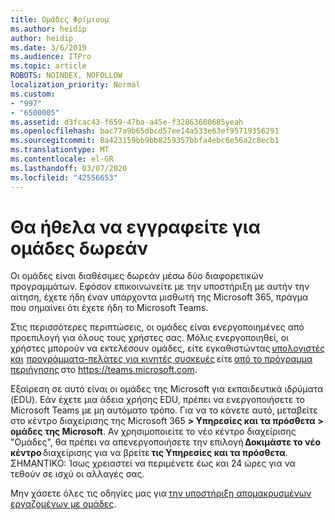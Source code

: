 ```yaml
---
title: Ομάδες Φρίμιουμ
ms.author: heidip
author: heidip
ms.date: 3/6/2019
ms.audience: ITPro
ms.topic: article
ROBOTS: NOINDEX, NOFOLLOW
localization_priority: Normal
ms.custom:
- "997"
- "6500005"
ms.assetid: d3fcac43-f659-47ba-a45e-f32863680685yeah
ms.openlocfilehash: bac77a9b65dbcd57ee14a533e63ef95719356291
ms.sourcegitcommit: 8a423159bb9bb8259357bbfa4ebc6e56a2c8ecb1
ms.translationtype: MT
ms.contentlocale: el-GR
ms.lasthandoff: 03/07/2020
ms.locfileid: "42556653"
---
```

# <a name="id-like-to-sign-up-for-teams-for-free"></a>Θα ήθελα να εγγραφείτε για ομάδες δωρεάν

Οι ομάδες είναι διαθέσιμες δωρεάν μέσω δύο διαφορετικών προγραμμάτων. Εφόσον επικοινωνείτε με την υποστήριξη με αυτήν την αίτηση, έχετε ήδη έναν υπάρχοντα μισθωτή της Microsoft 365, πράγμα που σημαίνει ότι έχετε ήδη το Microsoft Teams.

Στις περισσότερες περιπτώσεις, οι ομάδες είναι ενεργοποιημένες από προεπιλογή για όλους τους χρήστες σας. Μόλις ενεργοποιηθεί, οι χρήστες μπορούν να εκτελέσουν ομάδες, είτε εγκαθιστώντας [υπολογιστές και](https://office.visualstudio.com/MAX/_workitems/edit/desktop)  [προγράμματα-πελάτες για κινητές συσκευές](https://office.visualstudio.com/MAX/_workitems/edit/desktop) είτε [από το πρόγραμμα περιήγησης](https://docs.microsoft.com/en-us/MicrosoftTeams/get-clients#mobile-clients) στο https://teams.microsoft.com.

Εξαίρεση σε αυτό είναι οι ομάδες της Microsoft για εκπαιδευτικά ιδρύματα (EDU). Εάν έχετε μια άδεια χρήσης EDU, πρέπει να ενεργοποιήσετε το Microsoft Teams με μη αυτόματο τρόπο. Για να το κάνετε αυτό, μεταβείτε στο κέντρο διαχείρισης της Microsoft 365 **> Υπηρεσίες και τα πρόσθετα > ομάδες της Microsoft**. Αν χρησιμοποιείτε το νέο κέντρο διαχείρισης "Ομάδες", θα πρέπει να απενεργοποιήσετε την επιλογή **Δοκιμάστε το νέο κέντρο** διαχείρισης για να βρείτε **τις Υπηρεσίες και τα πρόσθετα**. ΣΗΜΑΝΤΙΚΟ: Ίσως χρειαστεί να περιμένετε έως και 24 ώρες για να τεθούν σε ισχύ οι αλλαγές σας.

Μην χάσετε όλες τις οδηγίες μας για [την υποστήριξη απομακρυσμένων εργαζομένων με ομάδες](https://docs.microsoft.com/en-us/MicrosoftTeams/support-remote-work-with-teams).
